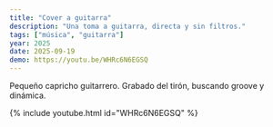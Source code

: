 ```yaml
---
title: "Cover a guitarra"
description: "Una toma a guitarra, directa y sin filtros."
tags: ["música", "guitarra"]
year: 2025
date: 2025-09-19
demo: https://youtu.be/WHRc6N6EGSQ
---
```


Pequeño capricho guitarrero. Grabado del tirón, buscando groove y dinámica.

{% include youtube.html id="WHRc6N6EGSQ" %}


